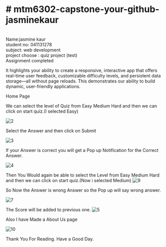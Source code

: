 <Centre><h1># mtm6302-capstone-your-github-jasminekaur</h1><br>
Name:jasmine kaur<br>
student no: 041131278<br>
subject: web development <br>
project choose : quiz project (test)<br>
Assignment completed<br></Centre>

It highlights your ability to create a responsive, interactive app that offers real-time user feedback, customizable difficulty levels, and persistent data storage—all without page reloads. This demonstrates our ability to build dynamic, user-friendly applications.

Home Page



We can select the level of Quiz from Easy Medium Hard and then we can click on start quiz.(I selected Easy)

![2](https://github.com/user-attachments/assets/94aa854c-c126-4bb0-b7f6-aa0d5a7ae203)

Select the Answer and then click on Submit

![3](https://github.com/user-attachments/assets/4fa2e535-1052-4a11-87fc-40fc01f2c0b5)

If your Answer is correct you will get a Pop up Notification for the Correct Answer.

![4](https://github.com/user-attachments/assets/dbc64184-0fcd-4b4a-9a95-b613830176ae)

Then You Would again be able to select the Level from Easy Medium Hard and then we can click on start quiz.(Now i selected Medium)
![9](https://github.com/user-attachments/assets/6e659eb3-4d05-4cdc-923d-6dee7cb62cf3)



So Now the Answer is wrong Answer so the Pop up will say wrong answer.

![7](https://github.com/user-attachments/assets/d2e055c1-439d-4e3c-a617-72ee2adf545a)

The Score will be added to previous one.
![5](https://github.com/user-attachments/assets/349ca3cb-1c8a-4803-8aec-46d0499bdb96)


Also I have Made a About Us page

![10](https://github.com/user-attachments/assets/12f5516b-8a59-4bfa-bb25-ec35257a97a9)

Thank You For Reading. Have  a Good Day.



